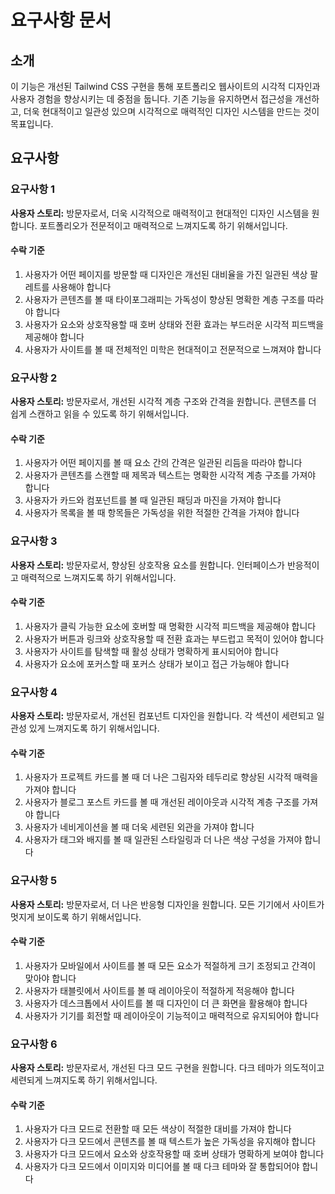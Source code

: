 # 요구사항 문서

## 소개

이 기능은 개선된 Tailwind CSS 구현을 통해 포트폴리오 웹사이트의 시각적 디자인과 사용자 경험을 향상시키는 데 중점을 둡니다. 기존 기능을 유지하면서 접근성을 개선하고, 더욱 현대적이고 일관성 있으며 시각적으로 매력적인 디자인 시스템을 만드는 것이 목표입니다.

## 요구사항

### 요구사항 1

**사용자 스토리:** 방문자로서, 더욱 시각적으로 매력적이고 현대적인 디자인 시스템을 원합니다. 포트폴리오가 전문적이고 매력적으로 느껴지도록 하기 위해서입니다.

#### 수락 기준

1. 사용자가 어떤 페이지를 방문할 때 디자인은 개선된 대비율을 가진 일관된 색상 팔레트를 사용해야 합니다
2. 사용자가 콘텐츠를 볼 때 타이포그래피는 가독성이 향상된 명확한 계층 구조를 따라야 합니다
3. 사용자가 요소와 상호작용할 때 호버 상태와 전환 효과는 부드러운 시각적 피드백을 제공해야 합니다
4. 사용자가 사이트를 볼 때 전체적인 미학은 현대적이고 전문적으로 느껴져야 합니다

### 요구사항 2

**사용자 스토리:** 방문자로서, 개선된 시각적 계층 구조와 간격을 원합니다. 콘텐츠를 더 쉽게 스캔하고 읽을 수 있도록 하기 위해서입니다.

#### 수락 기준

1. 사용자가 어떤 페이지를 볼 때 요소 간의 간격은 일관된 리듬을 따라야 합니다
2. 사용자가 콘텐츠를 스캔할 때 제목과 텍스트는 명확한 시각적 계층 구조를 가져야 합니다
3. 사용자가 카드와 컴포넌트를 볼 때 일관된 패딩과 마진을 가져야 합니다
4. 사용자가 목록을 볼 때 항목들은 가독성을 위한 적절한 간격을 가져야 합니다

### 요구사항 3

**사용자 스토리:** 방문자로서, 향상된 상호작용 요소를 원합니다. 인터페이스가 반응적이고 매력적으로 느껴지도록 하기 위해서입니다.

#### 수락 기준

1. 사용자가 클릭 가능한 요소에 호버할 때 명확한 시각적 피드백을 제공해야 합니다
2. 사용자가 버튼과 링크와 상호작용할 때 전환 효과는 부드럽고 목적이 있어야 합니다
3. 사용자가 사이트를 탐색할 때 활성 상태가 명확하게 표시되어야 합니다
4. 사용자가 요소에 포커스할 때 포커스 상태가 보이고 접근 가능해야 합니다

### 요구사항 4

**사용자 스토리:** 방문자로서, 개선된 컴포넌트 디자인을 원합니다. 각 섹션이 세련되고 일관성 있게 느껴지도록 하기 위해서입니다.

#### 수락 기준

1. 사용자가 프로젝트 카드를 볼 때 더 나은 그림자와 테두리로 향상된 시각적 매력을 가져야 합니다
2. 사용자가 블로그 포스트 카드를 볼 때 개선된 레이아웃과 시각적 계층 구조를 가져야 합니다
3. 사용자가 네비게이션을 볼 때 더욱 세련된 외관을 가져야 합니다
4. 사용자가 태그와 배지를 볼 때 일관된 스타일링과 더 나은 색상 구성을 가져야 합니다

### 요구사항 5

**사용자 스토리:** 방문자로서, 더 나은 반응형 디자인을 원합니다. 모든 기기에서 사이트가 멋지게 보이도록 하기 위해서입니다.

#### 수락 기준

1. 사용자가 모바일에서 사이트를 볼 때 모든 요소가 적절하게 크기 조정되고 간격이 맞아야 합니다
2. 사용자가 태블릿에서 사이트를 볼 때 레이아웃이 적절하게 적응해야 합니다
3. 사용자가 데스크톱에서 사이트를 볼 때 디자인이 더 큰 화면을 활용해야 합니다
4. 사용자가 기기를 회전할 때 레이아웃이 기능적이고 매력적으로 유지되어야 합니다

### 요구사항 6

**사용자 스토리:** 방문자로서, 개선된 다크 모드 구현을 원합니다. 다크 테마가 의도적이고 세련되게 느껴지도록 하기 위해서입니다.

#### 수락 기준

1. 사용자가 다크 모드로 전환할 때 모든 색상이 적절한 대비를 가져야 합니다
2. 사용자가 다크 모드에서 콘텐츠를 볼 때 텍스트가 높은 가독성을 유지해야 합니다
3. 사용자가 다크 모드에서 요소와 상호작용할 때 호버 상태가 명확하게 보여야 합니다
4. 사용자가 다크 모드에서 이미지와 미디어를 볼 때 다크 테마와 잘 통합되어야 합니다